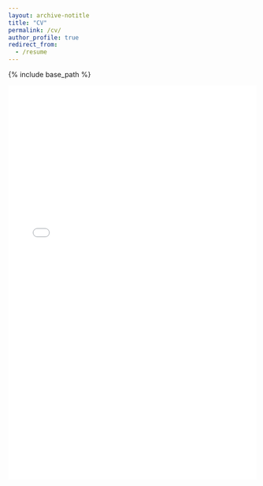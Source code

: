 ```yaml
---
layout: archive-notitle
title: "CV"
permalink: /cv/
author_profile: true
redirect_from:
  - /resume
---
```


{% include base_path %}

<iframe src="../files/CV_RAllio_2023-12-12.pdf" width="100%" height="800" frameborder="no" border="0" marginwidth="0" marginheight="0" view="Fit" toolbar="0"></iframe>
